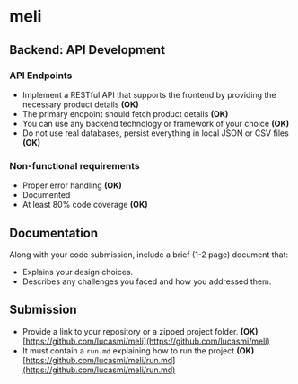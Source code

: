 # meli

## Backend: API Development

### API Endpoints

- Implement a RESTful API that supports the frontend by providing the necessary product details **(OK)**
- The primary endpoint should fetch product details **(OK)**
- You can use any backend technology or framework of your choice **(OK)**
- Do not use real databases, persist everything in local JSON or CSV files **(OK)**

### Non-functional requirements

- Proper error handling **(OK)**
- Documented
- At least 80% code coverage **(OK)**

## Documentation

Along with your code submission, include a brief (1-2 page) document that:

- Explains your design choices.
- Describes any challenges you faced and how you addressed them.

## Submission

- Provide a link to your repository or a zipped project folder. **(OK)**  
  [https://github.com/lucasmi/meli](https://github.com/lucasmi/meli)
- It must contain a `run.md` explaining how to run the project **(OK)** 
  [https://github.com/lucasmi/meli/run.md](https://github.com/lucasmi/meli/run.md)